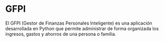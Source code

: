 # GFPI
El GFPI (Gestor de Finanzas Personales Inteligente) es una aplicación desarrollada en Python que permite administrar de forma organizada los ingresos, gastos y ahorros de una persona o familia.
